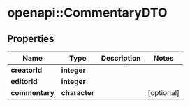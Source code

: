 # openapi::CommentaryDTO

## Properties
Name | Type | Description | Notes
------------ | ------------- | ------------- | -------------
**creatorId** | **integer** |  | 
**editorId** | **integer** |  | 
**commentary** | **character** |  | [optional] 


